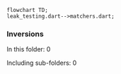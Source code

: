 <!---
Generated by https://github.com/polina-c/layerlens
Dependencies that create loops (inversions) are marked with `!`.
-->

```mermaid
flowchart TD;
leak_testing.dart-->matchers.dart;
```

### Inversions
In this folder: 0

Including sub-folders: 0

